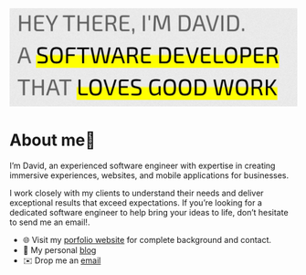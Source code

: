 [![Banner][banner-img]][banner-link]

# About me👋

I’m David, an experienced software engineer with expertise in creating immersive experiences, websites, and mobile applications for businesses.

I work closely with my clients to understand their needs and deliver exceptional results that exceed expectations. If you’re looking for a dedicated software engineer to help bring your ideas to life, don’t hesitate to send me an email!.

- 🌐 Visit my [porfolio website](https://daviddelatorre.me) for complete background and contact.
- 👋 My personal [blog](https://daviddelatorre.me/blog/)
- ✉️ Drop me an [email](mailto:david@daviddelatorre.me)

<!--
**Avilocap/avilocap** is a ✨ _special_ ✨ repository because its `README.md` (this file) appears on your GitHub profile.

Here are some ideas to get you started:

- 🔭 I’m currently working on ...
- 🌱 I’m currently learning ...
- 👯 I’m looking to collaborate on ...
- 🤔 I’m looking for help with ...
- 💬 Ask me about ...
- 📫 How to reach me: ...
- 😄 Pronouns: ...
- ⚡ Fun fact: ...
-->


<!-- Link anchors -->
[banner-img]: https://raw.githubusercontent.com/Avilocap/avilocap/main/static_banner.jpg
[banner-link]: https://daviddelatorre.me